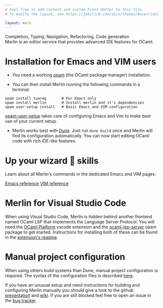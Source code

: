 ```yaml
---
# Feel free to add content and custom Front Matter to this file.
# To modify the layout, see https://jekyllrb.com/docs/themes/#overriding-theme-defaults

layout: main
---
```


<div class="hero">
Completion, Typing, Navigation, Refactoring, Code&nbsp;generation
<br/>
<span class="hero-subtitle">Merlin is an editor service that provides advanced IDE features for OCaml.</span>
</div>

# Installation for Emacs and VIM users

- You need a working [opam](https://opam.ocaml.org/) (the OCaml package manager)
installation.

- You can then install Merlin running the following commands in a terminal:
```shell
opam install tuareg       # For Emacs only
opam install merlin       # Install merlin and it's dependencies
opam user-setup install   # Basic Emacs and VIM configuration
```
[opam-user-setup](https://github.com/OCamlPro/opam-user-setup) takes care of
configuring Emacs and Vim to make best use of your current setup.

- Merlin works best with [Dune](https://github.com/ocaml/dune). Just run `dune
build` once and Merlin will find its configuration automatically. You
can now start editing OCaml code with rich IDE-like features.

# Up your wizard 🧙 skills

Learn about all Merlin's commands in the dedicated Emacs and VIM pages:

<div class="center">
<a href="{{ "/editor/emacs" | prepend: site.baseurl }}" class="btn">Emacs reference</a>
<a href="{{ "/editor/vim" | prepend: site.baseurl }}" class="btn">VIM reference</a>
</div>

# Merlin for Visual Studio Code

When using Visual Studio Code, Merlin is hidden behind another frontend named
OCaml LSP that implements the Language Server Protocol. You will need the [OCaml
Platform](https://marketplace.visualstudio.com/items?itemName=ocamllabs.ocaml-platform)
vscode extension and the [ocaml-lsp-server](https://github.com/ocaml/ocaml-lsp)
opam package to get started. Instructions for installing both of these can be
found in the [extension's
readme](https://github.com/ocamllabs/vscode-ocaml-platform#readme).

# Manual project configuration

When using others build systems than Dune, manual project configuration is
required. The syntax of the configuration files is described
[here](https://github.com/ocaml/merlin/wiki/Project-configuration).

If you have an unusual setup and need instructions for building and configuring
Merlin manually you should give a look to the github
[presentation](https://github.com/ocaml/merlin#readme) and
[wiki](https://github.com/ocaml/merlin/wiki). If you are still blocked feel free
to open an issue in the [bug tracker](https://github.com/ocaml/merlin/issues).
